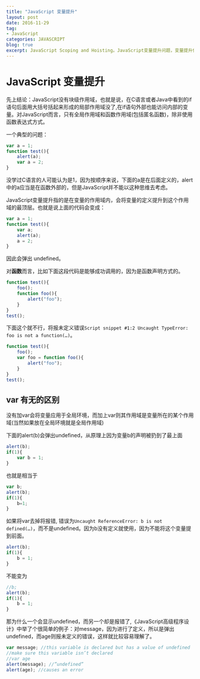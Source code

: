 ```yaml
---
title: "JavaScript 变量提升"
layout: post
date: 2016-11-29
tag:
- JavaScript
categories: JAVASCRIPT
blog: true
excerpt: JavaScript Scoping and Hoisting。JavaScript变量提升问题，变量提升使JavaScript与其他编程语言有很大的不同。
---
```


# JavaScript 变量提升

先上结论：JavaScript没有块级作用域，也就是说，在C语言或者Java中看到的if语句后面用大括号括起来形成的局部作用域没了,在if语句外部也能访问内部的变量。对JavaScript而言，只有全局作用域和函数作用域(包括匿名函数)，除非使用函数表达式方式。


一个典型的问题：

```js
var a = 1;
function test(){
	alert(a);
	var a = 2;
}
```

没学过C语言的人可能认为是1，因为按顺序来说，下面的a是在后面定义的，alert中的a应当是在函数外部的，但是JavaScript并不能以这种思维去考虑。

JavaScript变量提升指的是在变量的作用域内，会将变量的定义提升到这个作用域的最顶层。也就是说上面的代码会变成：

```js
var a = 1;
function test(){
	var a;
	alert(a);
	a = 2;
}
```

因此会弹出 undefined。


对**函数**而言，比如下面这段代码是能够成功调用的，因为是函数声明方式的。


```js
function test(){ 
	foo(); 
	function foo(){ 
		alert("foo"); 
	} 
} 
test(); 
```

下面这个就不行，将报未定义错误`Script snippet #1:2 Uncaught TypeError: foo is not a function(…)`。

```js
function test(){ 
	foo(); 
	var foo = function foo(){ 
		alert("foo"); 
	} 
} 
test(); 
```


## var 有无的区别

没有加var会将变量应用于全局环境，而加上var则其作用域是变量所在的某个作用域(当然如果放在全局环境就是全局作用域)

下面的alert(b)会弹出undefined，从原理上因为变量b的声明被扔到了最上面

```js
alert(b);
if(1){
	var b = 1;
}
```

也就是相当于

```js
var b;
alert(b);
if(1){
	b=1;
}
```

如果将var去掉将报错, 错误为`Uncaught ReferenceError: b is not defined(…)`，而不是undefined。因为b没有定义就使用，因为不能将这个变量提到前面。


```js
alert(b);
if(1){
	b = 1;
}
```

不能变为

```js
//b;
alert(b);
if(1){
	b = 1;
}
```


那为什么一个会显示undefined，而另一个却是报错了,《JavaScript高级程序设计》中举了个很简单的例子：对message，因为进行了定义，所以是弹出undefined，而age则报未定义的错误，这样就比较容易理解了。

```js
var message; //this variable is declared but has a value of undefined
//make sure this variable isn’t declared
//var age
alert(message); //”undefined”
alert(age); //causes an error
```
